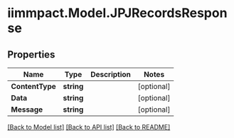 # iimmpact.Model.JPJRecordsResponse
## Properties

Name | Type | Description | Notes
------------ | ------------- | ------------- | -------------
**ContentType** | **string** |  | [optional] 
**Data** | **string** |  | [optional] 
**Message** | **string** |  | [optional] 

[[Back to Model list]](../README.md#documentation-for-models) [[Back to API list]](../README.md#documentation-for-api-endpoints) [[Back to README]](../README.md)

